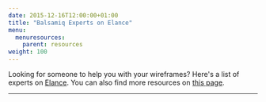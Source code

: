 ```yaml
---
date: 2015-12-16T12:00:00+01:00
title: "Balsamiq Experts on Elance"
menu:
  menuresources:
    parent: resources
weight: 100
---
```


Looking for someone to help you with your wireframes? Here's a list of experts on [Elance](http://www.elance.com). You can also find more resources on [this page](http://support.balsamiq.com/customer/portal/articles/277386).

* * *